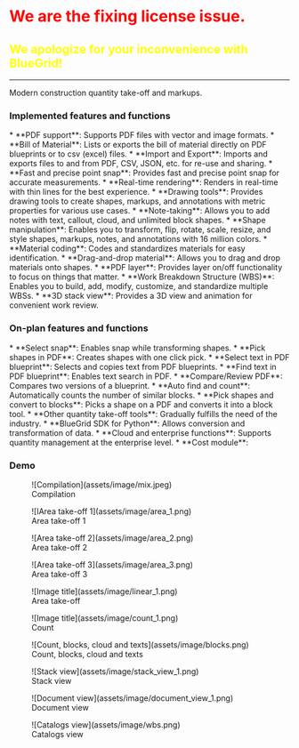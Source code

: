 <h1 style="color: red">We are the fixing license issue.</h1>
<h2 style="color: Yellow"> We apologize for your inconvenience with BlueGrid!</h2>

<hr>

Modern construction quantity take-off and markups.

<h3>Implemented features and functions</h3>
* **PDF support**: Supports PDF files with vector and image formats.
* **Bill of Material**: Lists or exports the bill of material directly on PDF blueprints or to csv (excel) files.
* **Import and Export**: Imports and exports files to and from PDF, CSV, JSON, etc. for re-use and sharing.
* **Fast and precise point snap**: Provides fast and precise point snap for accurate measurements.
* **Real-time rendering**: Renders in real-time with thin lines for the best experience.
* **Drawing tools**: Provides drawing tools to create shapes, markups, and annotations with metric properties for various use cases.
* **Note-taking**: Allows you to add notes with text, callout, cloud, and unlimited block shapes.
* **Shape manipulation**: Enables you to transform, flip, rotate, scale, resize, and style shapes, markups, notes, and annotations with 16 million colors.
* **Material coding**: Codes and standardizes materials for easy identification.
* **Drag-and-drop material**: Allows you to drag and drop materials onto shapes.
* **PDF layer**: Provides layer on/off functionality to focus on things that matter.
* **Work Breakdown Structure (WBS)**: Enables you to build, add, modify, customize, and standardize multiple WBSs.
* **3D stack view**: Provides a 3D view and animation for convenient work review.

<h3>On-plan features and functions</h3>
* **Select snap**: Enables snap while transforming shapes.
* **Pick shapes in PDF**: Creates shapes with one click pick.
* **Select text in PDF blueprint**: Selects and copies text from PDF blueprints.
* **Find text in PDF blueprint**: Enables text search in PDF.
* **Compare/Review PDF**: Compares two versions of a blueprint.
* **Auto find and count**: Automatically counts the number of similar blocks.
* **Pick shapes and convert to blocks**: Picks a shape on a PDF and converts it into a block tool.
* **Other quantity take-off tools**: Gradually fulfills the need of the industry.
* **BlueGrid SDK for Python**: Allows conversion and transformation of data.
* **Cloud and enterprise functions**: Supports quantity management at the enterprise level.
* **Cost module**:

<h3>Demo</h3>
<figure markdown>
  ![Compilation](assets/image/mix.jpeg)
  <figcaption>Compilation</figcaption>
</figure>
<figure markdown>
  ![IArea take-off 1](assets/image/area_1.png)
  <figcaption>Area take-off 1</figcaption>
</figure>

<figure markdown>
  ![Area take-off 2](assets/image/area_2.png)
  <figcaption>Area take-off 2</figcaption>
</figure>

<figure markdown>
  ![Area take-off 3](assets/image/area_3.png)
  <figcaption>Area take-off 3</figcaption>
</figure>

<figure markdown>
  ![Image title](assets/image/linear_1.png)
  <figcaption>Area take-off</figcaption>
</figure>

<figure markdown>
  ![Image title](assets/image/count_1.png)
  <figcaption>Count</figcaption>
</figure>

<figure markdown>
  ![Count, blocks, cloud and texts](assets/image/blocks.png)
  <figcaption>Count, blocks, cloud and texts</figcaption>
</figure>

<figure markdown>
  ![Stack view](assets/image/stack_view_1.png)
  <figcaption>Stack view</figcaption>
</figure>

<figure markdown>
  ![Document view](assets/image/document_view_1.png)
  <figcaption>Document view</figcaption>
</figure>

<figure markdown>
  ![Catalogs view](assets/image/wbs.png)
  <figcaption>Catalogs view</figcaption>
</figure>




